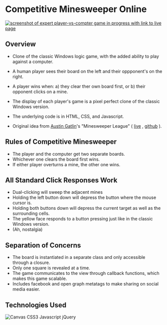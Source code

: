 # Competitive Minesweeper Online

<a href="http://competitive-minesweeper.herokuapp.com" target="_blank">
<img src="https://github.com/zelaznik/minesweeper_js/blob/master/_readme/preview.png" alt="screenshot of expert player-vs-compter game in progress with link to live page"></a>

## Overview
- Clone of the classic Windows logic game, with the added ability to play against a computer.
- A human player sees their board on the left and their oppponent's on the right.
- A player wins when: a) they clear ther own board first, or b) their opponent clicks on a mine.
- The display of each player's game is a pixel perfect clone of the classic Windows version.

- The underlying code is in HTML, CSS, and Javascript.
- Original idea from <a href="https://www.github.com/aegatlin" target="_blank">Austin Gatlin</a>'s "Minesweeper League" ( <a href="http://www.minesweeperleague.com" target="_blank">live</a> , <a href="https://www.github.com/aegatlin/minesweeper-league" target="_blank">github</a> ).

## Rules of Competitive Minesweeper
- The player and the computer get two separate boards.
- Whichever one clears the board first wins.
- If either player overturns a mine, the other one wins.

## All Standard Click Responses Work
- Dual-clicking will sweep the adjacent mines
- Holding the left button down will depress the button where the mouse cursor is.
- Holding both buttons down will depress the current target as well as the surrounding cells.
- The yellow face responds to a button pressing just like in the classic Windows version.
- (Ah, nostalgia)

## Separation of Concerns
- The board is instantiated in a separate class and only accessible through a closure.
- Only one square is revealed at a time.
- The game communicates to the view through callback functions, which makes this game scalable.
- Includes facebook and open graph metatags to make sharing on social media easier.

## Technologies Used
[technologies]: https://github.com/zelaznik/minesweeper_js/blob/master/_readme/technologies.png
![Canvas CSS3 Javascript jQuery][technologies]
